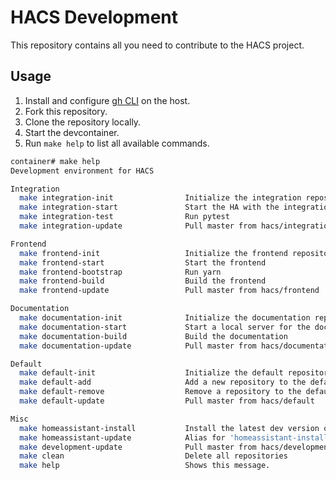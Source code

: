 # HACS Development

This repository contains all you need to contribute to the HACS project.

## Usage

1. Install and configure [gh CLI](https://github.com/cli/cli) on the host.
1. Fork this repository.
1. Clone the repository locally.
1. Start the devcontainer.
1. Run `make help` to list all available commands.

```bash
container# make help
Development environment for HACS

Integration
  make integration-init                Initialize the integration repository
  make integration-start               Start the HA with the integration
  make integration-test                Run pytest
  make integration-update              Pull master from hacs/integration

Frontend
  make frontend-init                   Initialize the frontend repository
  make frontend-start                  Start the frontend
  make frontend-bootstrap              Run yarn
  make frontend-build                  Build the frontend
  make frontend-update                 Pull master from hacs/frontend

Documentation
  make documentation-init              Initialize the documentation repository
  make documentation-start             Start a local server for the documentation
  make documentation-build             Build the documentation
  make documentation-update            Pull master from hacs/documentation

Default
  make default-init                    Initialize the default repository
  make default-add                     Add a new repository to the default HACS list
  make default-remove                  Remove a repository to the default HACS list
  make default-update                  Pull master from hacs/default

Misc
  make homeassistant-install           Install the latest dev version of Home Assistant
  make homeassistant-update            Alias for 'homeassistant-install'
  make development-update              Pull master from hacs/development
  make clean                           Delete all repositories
  make help                            Shows this message.
```
